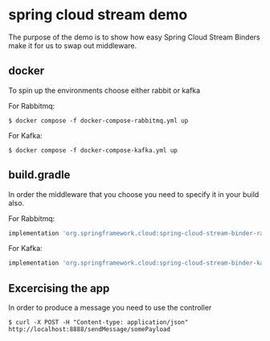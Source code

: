 # spring cloud stream demo
The purpose of the demo is to show how easy Spring Cloud Stream Binders make 
it for us to swap out middleware.

## docker
To spin up the environments choose either rabbit or kafka

For Rabbitmq:
```shell
$ docker compose -f docker-compose-rabbitmq.yml up
```

For Kafka:
```shell
$ docker compose -f docker-compose-kafka.yml up
```

## build.gradle
In order the middleware that you choose you need to specify it in your 
build also. 

For Rabbitmq:
```groovy
implementation 'org.springframework.cloud:spring-cloud-stream-binder-rabbit'
```

For Kafka:
```groovy
implementation 'org.springframework.cloud:spring-cloud-stream-binder-kafka'
```

## Excercising the app
In order to produce a message you need to use the controller

```shell
$ curl -X POST -H "Content-type: application/json" http://localhost:8888/sendMessage/somePayload
```